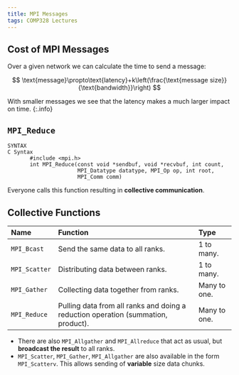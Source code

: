 ```yaml
---
title: MPI Messages
tags: COMP328 Lectures
---
```

## Cost of MPI Messages
Over a given network we can calculate the time to send a message:

$$
\text{message}\propto\text{latency}+k\left(\frac{\text{message size}}{\text{bandwidth}}\right)
$$

With smaller messages we see that the latency makes a much larger impact on time.
{:.info}

## `MPI_Reduce`

```man
SYNTAX
C Syntax
       #include <mpi.h>
       int MPI_Reduce(const void *sendbuf, void *recvbuf, int count,
                      MPI_Datatype datatype, MPI_Op op, int root,
                      MPI_Comm comm)
```

Everyone calls this function resulting in **collective communication**.

## Collective Functions

| Name | Function | Type |
| :-- | :-- | :-- |
| `MPI_Bcast` | Send the same data to all ranks. | 1 to many. |
| `MPI_Scatter` | Distributing data between ranks. | 1 to many. |
| `MPI_Gather` | Collecting data together from ranks. | Many to one. |
| `MPI_Reduce` | Pulling data from all ranks and doing a reduction operation (summation, product). | Many to one. |

* There are also `MPI_Allgather` and `MPI_Allreduce` that act as usual, but **broadcast the result** to all ranks.
* `MPI_Scatter`, `MPI_Gather`, `MPI_Allgather` are also available in the form `MPI_Scatterv`. This allows sending of **variable** size data chunks.